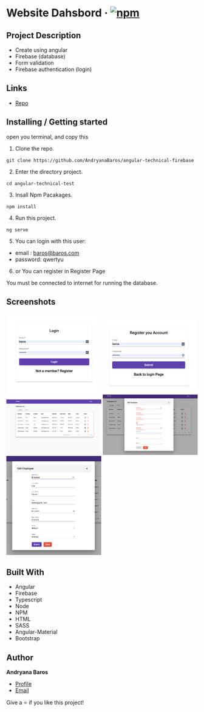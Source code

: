 
# Website Dahsbord &middot; [![npm](https://img.shields.io/npm/v/npm.svg?style=flat-square)](https://www.npmjs.com/package/npm/)
## Project Description

- Create using angular
- Firebase (database)
- Form validation
- Firebase authentication (login)

## Links

- [Repo](https://github.com/AndryanaBaros/angular-technical-firebase)


## Installing / Getting started


open you terminal, and copy this

1. Clone the repo.
```shell
git clone https://github.com/AndryanaBaros/angular-technical-firebase
```
2. Enter the directory project.
```shell
cd angular-technical-test
```
3. Insall Npm Pacakages.
```shell
npm install
```
4. Run this project.
```shell
ng serve
```
5. You can login with this user: 
  - email : baros@baros.com
  - password: qwertyu
  
6. or You can register in Register Page

You must be connected to internet for running the database.

## Screenshots

<img src="src/assets/images/login.png" width="250"> <img src="src/assets/images/register.png" width="250">
<img src="src/assets/images/home.png" width="250">
<img src="src/assets/images/add-employee.png" width="250">
<img src="src/assets/images/edit-employee.png" width="250">


## Built With

- Angular
- Firebase
- Typescript
- Node
- NPM
- HTML
- SASS
- Angular-Material
- Bootstrap


## Author

**Andryana Baros**

- [Profile](https://github.com/andryanabaros "Andryana Baros")
- [Email](mailto:andry.baros@gmail.com?subject=Hi "Hi!")


Give a ⭐️ if you like this project!
